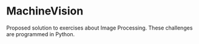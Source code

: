 # MachineVision
Proposed solution to exercises about Image Processing. These challenges are programmed in Python.
